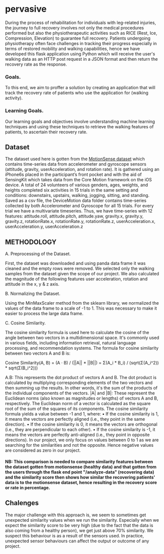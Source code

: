 # pervasive
During the process of rehabilitation for individuals with leg-related injuries, the journey to full recovery involves not only the medical procedures performed but also the physiotherapeutic activities such as RICE (Rest, Ice, Compression, Elevation) to guarantee full recovery. Patients undergoing physiotherapy often face challenges in tracking
their progress especially in terms of restored mobility and walking capabilities, hence we have developed this flask application using Python which will receive the user's walking data as an HTTP post request in a JSON format and then return the recovery rate as the response.

### Goals.
To this end, we aim to proffer a solution by creating an application that will track the recovery rate of patients who use the application for (walking activity).

### Learning Goals.
Our learning goals and objectives involve understanding machine learning techniques and using these techniques to retrieve the walking features of patients, to ascertain
their recovery rate.

## Dataset
The dataset used here is gotten from the [MotionSense dataset](https://www.kaggle.com/datasets/malekzadeh/motionsense-dataset) which contains time-series data from accelerometer and gyroscope sensors (attitude, gravity, userAcceleration, and rotation rate). It is gathered using an iPhone6s placed in the participant’s front pocket and with the aid of SensingKit which takes data from the Core Motion framework on the iOS device. A total of 24 volunteers of various genders, ages, weights, and heights completed six activities in 15 trials in the same
setting and conditions: downstairs, upstairs, walking, jogging, sitting, and standing. Saved as a csv file, the DeviceMotion data folder contains time-series collected by both Accelerometer and Gyroscope for all 15 trials. For every trial we have a multivariate timeseries. Thus, we have time-series with 12 features:
attitude.roll, attitude.pitch, attitude.yaw, gravity.x, gravity.y, gravity.z, rotationRate.x, rotationRate.y, rotationRate.z, userAcceleration.x, userAcceleration.y, userAcceleration.z

## METHODOLOGY
A. Preprocessing of the Dataset.

First, the dataset was downloaded and using panda data frame it was cleaned and the empty rows were removed. We selected only the walking samples from the dataset given the scope of our project. We also calculated the magnitude of the following features user acceleration, rotation and attitude in the x, y & z axis.

B. Normalizing the Dataset.

Using the MinMaxScaler method from the sklearn library, we normalized the values of the data frame to a scale of -1 to 1. This was necessary to make it easier to process the large data frame.

C. Cosine Similarity.

The cosine similarity formula is used here to calculate the cosine of the angle between two vectors in a multidimensional space. It's commonly used in various fields, including information retrieval, natural language processing, and recommendation systems. The formula for cosine similarity between two vectors A and B is:

Cosine Similarity(A, B) = (A · B) / (||A|| * ||B||) = Σ(A_i * B_i) / (sqrt(Σ(A_i^2)) * sqrt(Σ(B_i^2)))

A.B: This represents the dot product of vectors A and B. The dot product is calculated by multiplying corresponding elements of the two vectors and then summing up the results. In other words, it's the sum of the products of the individual components of the vectors. |A| and |B|: These represent the Euclidean norms (also known as magnitudes or lengths) of vectors A and B, respectively. The Euclidean norm of a vector is calculated as the square root of the sum of the squares of its components. The cosine similarity formula yields a value between -1 and
1, where:
• If the cosine similarity is 1, it means the vectors are perfectly aligned (i.e., they point in the same direction).
• If the cosine similarity is 0, it means the vectors are orthogonal (i.e., they are perpendicular to each other).
• If the cosine similarity is -1, it means the vectors are perfectly anti-aligned (i.e., they point in opposite
directions).
In our project, we only focus on values between 0 to 1 as we are searching for the similarities and not the opposite. Hence negative values are considered as zero in our project.
#### NB: This comparison is needed to compare similarity features between the dataset gotten from motionsense (healthy data) and that gotten from the users through the flask end point "/analyze-data" (recovering data) and the similarity score then shows how similar the recovering patients' data is to the motionsense dataset, hence resulting in the recovery score or rate in percentage.

## Chalenges
The major challenge with this approach is, we seem to sometimes get unexpected similarity values when we run the similarity. Especially when we expect the similarity score to be very high (due to the fact that the data is also coming from a healthy person), we get just above 70% similarity. We suspect this behaviour is as a result of the sensors used. In practice, unexpected sensor behaviours can affect the output or outcome of any project.
